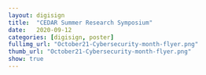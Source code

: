 ```yaml
---
layout: digisign
title:  "CEDAR Summer Research Symposium"
date:   2020-09-12
categories: [digisign, poster]
fullimg_url: "October21-Cybersecurity-month-flyer.png"
thumb_url: "October21-Cybersecurity-month-flyer.png"
show: true
---
```


